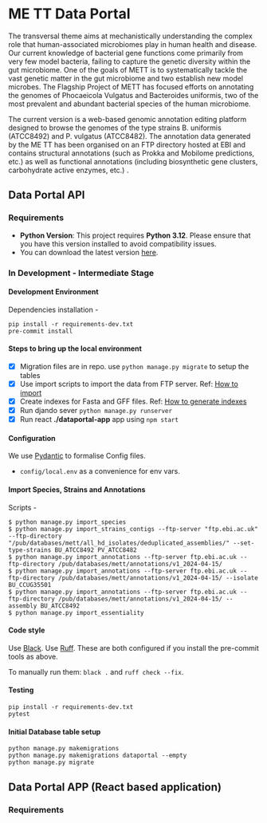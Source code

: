 # ME TT Data Portal

The transversal theme aims at mechanistically understanding the complex role that human-associated microbiomes play in
human health and disease. Our current knowledge of bacterial gene functions come primarily from very few model bacteria,
failing to capture the genetic diversity within the gut microbiome. One of the goals of METT is to systematically tackle
the vast genetic matter in the gut microbiome and two establish new model microbes. The Flagship Project of METT has
focused efforts on annotating the genomes of Phocaeicola Vulgatus and Bacteroides uniformis, two of the most prevalent
and abundant bacterial species of the human microbiome.

The current version is a web-based genomic annotation editing platform designed to browse the genomes of the type
strains B. uniformis (ATCC8492) and P. vulgatus (ATCC8482). The annotation data generated by the ME TT has been
organised on an FTP directory hosted at EBI and contains structural annotations (such as Prokka and Mobilome
predictions, etc.) as well as functional annotations (including biosynthetic gene clusters, carbohydrate active enzymes,
etc.) .

## Data Portal API

### Requirements

- **Python Version**: This project requires **Python 3.12**. Please ensure that you have this version installed to avoid
  compatibility issues.
- You can download the latest version [here](https://www.python.org/downloads/).

### In Development - Intermediate Stage

#### Development Environment

Dependencies installation -

```shell
pip install -r requirements-dev.txt
pre-commit install
```

#### Steps to bring up the local environment

- [X] Migration files are in repo. use ```python manage.py migrate``` to setup the tables
- [X] Use import scripts to import the data from FTP server.
  Ref: [How to import](data-generators/import-scripts/README.md)
- [X] Create indexes for Fasta and GFF files.
  Ref: [How to generate indexes](data-generators/index-scripts/README.md)
- [X] Run djando sever ```python manage.py runserver```
- [X] Run react **./dataportal-app** app using ```npm start```

#### Configuration

We use [Pydantic](https://pydantic-docs.helpmanual.io/) to formalise Config files.

- `config/local.env` as a convenience for env vars.

#### Import Species, Strains and Annotations

Scripts -

```shell
$ python manage.py import_species
$ python manage.py import_strains_contigs --ftp-server "ftp.ebi.ac.uk" --ftp-directory "/pub/databases/mett/all_hd_isolates/deduplicated_assemblies/" --set-type-strains BU_ATCC8492 PV_ATCC8482
$ python manage.py import_annotations --ftp-server ftp.ebi.ac.uk --ftp-directory /pub/databases/mett/annotations/v1_2024-04-15/ 
$ python manage.py import_annotations --ftp-server ftp.ebi.ac.uk --ftp-directory /pub/databases/mett/annotations/v1_2024-04-15/ --isolate BU_CCUG35501
$ python manage.py import_annotations --ftp-server ftp.ebi.ac.uk --ftp-directory /pub/databases/mett/annotations/v1_2024-04-15/ --assembly BU_ATCC8492
$ python manage.py import_essentiality

```

#### Code style

Use [Black](https://black.readthedocs.io/en/stable/).
Use [Ruff](https://docs.astral.sh/ruff/installation/).
These are both configured if you install the pre-commit tools as above.

To manually run them:
`black .` and `ruff check --fix`.

#### Testing

```shell
pip install -r requirements-dev.txt
pytest
```

#### Initial Database table setup

```shell
python manage.py makemigrations
python manage.py makemigrations dataportal --empty
python manage.py migrate
```

## Data Portal APP (React based application)

### Requirements
